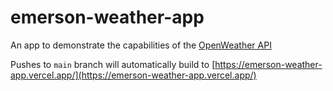 # emerson-weather-app

An app to demonstrate the capabilities of the [OpenWeather API](https://openweathermap.org/api)

Pushes to `main` branch will automatically build to [https://emerson-weather-app.vercel.app/](https://emerson-weather-app.vercel.app/)
